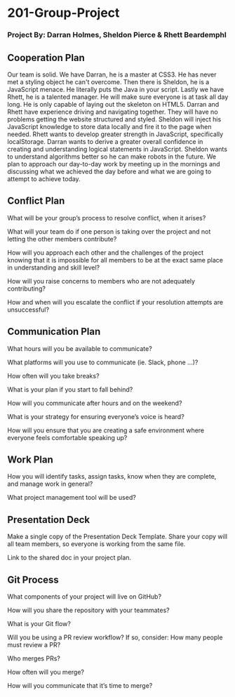 # 201-Group-Project

### Project By: Darran Holmes, Sheldon Pierce & Rhett Beardemphl

## Cooperation Plan

Our team is solid. We have Darran, he is a master at CSS3. He has never met a styling object he can't overcome. Then there is Sheldon, he is a JavaScript menace. He literally puts the Java in your script. Lastly we have Rhett, he is a talented manager. He will make sure everyone is at task all day long. He is only capable of laying out the skeleton on HTML5. Darran and Rhett have experience driving and navigating together. They will have no problems getting the website structured and styled. Sheldon will inject his JavaScript knowledge to store data locally and fire it to the page when needed. Rhett wants to develop greater strength in JavaScript, specifically localStorage. Darran wants to derive a greater overall confidence in creating and understanding logical statements in JavaScript. Sheldon wants to understand algorithms better so he can make robots in the future. We plan to approach our day-to-day work by meeting up in the mornings and discussing what we achieved the day before and what we are going to attempt to achieve today. 

## Conflict Plan

What will be your group’s process to resolve conflict, when it arises?

What will your team do if one person is taking over the project and not letting the other members contribute?

How will you approach each other and the challenges of the project knowing that it is impossible for all members to be at the exact same place in understanding and skill level?

How will you raise concerns to members who are not adequately contributing?

How and when will you escalate the conflict if your resolution attempts are unsuccessful?

## Communication Plan

What hours will you be available to communicate?

What platforms will you use to communicate (ie. Slack, phone …)?

How often will you take breaks?

What is your plan if you start to fall behind?

How will you communicate after hours and on the weekend?

What is your strategy for ensuring everyone’s voice is heard?

How will you ensure that you are creating a safe environment where everyone feels comfortable speaking up?

## Work Plan

How you will identify tasks, assign tasks, know when they are complete, and manage work in general?

What project management tool will be used?

## Presentation Deck

Make a single copy of the Presentation Deck Template. Share your copy will all team members, so everyone is working from the same file.

Link to the shared doc in your project plan.

## Git Process

What components of your project will live on GitHub?

How will you share the repository with your teammates?

What is your Git flow?

Will you be using a PR review workflow? If so, consider:
How many people must review a PR?

Who merges PRs?

How often will you merge?

How will you communicate that it’s time to merge?
